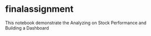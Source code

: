 # finalassignment
This notebook demonstrate the Analyzing on Stock Performance and Building a Dashboard 

